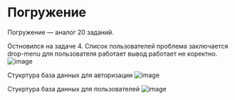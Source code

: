 # Погружение


Погружение —  аналог 20 заданий.

Остновился на задаче 4. Список пользователей проблема заключается drop-menu для пользователя работает вывод работает не коректно.
![image](https://github.com/Mahmadullo/testingcode/assets/60382076/7d69fa7c-2eea-45f0-81e5-f2554406dc02)



Стукртура база данных для авторизации
![image](https://github.com/Mahmadullo/testingcode/assets/60382076/93b4ea68-1648-4fbf-989b-be3ae0e9a9af)


Стукртура база данных для пользователей
![image](https://github.com/Mahmadullo/testingcode/assets/60382076/ce7588cb-105a-4ff4-803b-b50a87336b3a)
